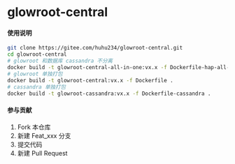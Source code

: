 # glowroot-central


#### 使用说明

```bash
git clone https://gitee.com/huhu234/glowroot-central.git
cd glowroot-central
# glowroot 和数据库 cassandra 不分离
docker build -t glowroot-central-all-in-one:vx.x -f Dockerfile-hap-all-in-one .
# glowroot 单独打包
docker build -t glowroot-central:vx.x -f Dockerfile .
# cassandra 单独打包
docker build -t glowroot-cassandra:vx.x -f Dockerfile-cassandra .

```

#### 参与贡献

1.  Fork 本仓库
2.  新建 Feat_xxx 分支
3.  提交代码
4.  新建 Pull Request
